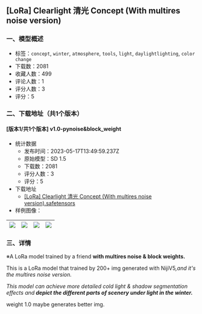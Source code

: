 ## [LoRa] Clearlight 清光 Concept (With multires noise version)
### 一、模型概述

- 标签：`concept`, `winter`, `atmosphere`, `tools`, `light`, `daylightlighting`, `color change`
- 下载数：2081
- 收藏人数：499
- 评论人数：1
- 评分人数：3
- 评分：5

### 二、下载地址（共1个版本）

#### [版本1/共1个版本] v1.0-pynoise&block_weight

- 统计数据
  - 发布时间：2023-05-17T13:49:59.237Z
  - 原始模型：SD 1.5
  - 下载数：2081
  - 评分人数：3
  - 评分：5
- 下载地址
  - [[LoRa] Clearlight 清光 Concept (With multires noise version).safetensors](https://civitai.com/api/download/models/73247)
- 样例图像：

| <img src="https://image.civitai.com/xG1nkqKTMzGDvpLrqFT7WA/fe4929c5-f355-4c49-9364-4bba254d7e48/width=450/817709.jpeg" /> | <img src="https://image.civitai.com/xG1nkqKTMzGDvpLrqFT7WA/1a7437ca-b0f8-4750-b116-5d6aa5c43d60/width=450/817734.jpeg" /> | <img src="https://image.civitai.com/xG1nkqKTMzGDvpLrqFT7WA/9ad3425f-99b8-47e5-88bd-5e4dc65fa91f/width=450/817712.jpeg" /> | <img src="https://image.civitai.com/xG1nkqKTMzGDvpLrqFT7WA/f49363c1-08bf-4b92-b371-78f8f1e97dfa/width=450/817713.jpeg" /> |
| ---- | ---- | ---- | ---- |


### 三、详情
<p>※A LoRa model trained by a friend <strong>with multires noise &amp; block weights.</strong></p><p></p><p>This is a LoRa model that trained by 200+ img generated with NijiV5<em>,and it's the multires noise version.</em></p><p><em>This model can achieve more detailed cold light &amp; shadow segmentation effects and</em><strong><em> depict the different parts of scenery under light in the winter.</em></strong></p><p>weight 1.0 maybe generates better img.</p>